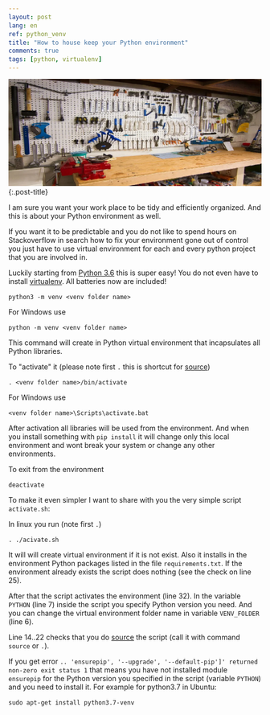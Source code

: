 ```yaml
---
layout: post
lang: en
ref: python_venv
title: "How to house keep your Python environment"
comments: true
tags: [python, virtualenv]
---
```

![](/images/workenv.png){:.post-title}

I am sure you want your work place to be tidy and efficiently organized.
And this is about your Python environment as well. 

If you want it to be predictable and you do not like to spend hours on Stackoverflow in search how 
to fix your environment gone out of control you just have to use virtual environment for each and 
every python project that you are involved in.

Luckily starting from [Python 3.6](https://docs.python.org/3.6/library/venv.html) this is super easy! 
You do not even have to install [virtualenv](https://virtualenv.pypa.io/en/latest/). 
All batteries now are included!

    python3 -m venv <venv folder name>
    
For Windows use

    python -m venv <venv folder name>
    
This command will create in <venv folder name> Python virtual environment that incapsulates all 
Python libraries.

To "activate" it (please note first `.` this is shortcut for [source](https://superuser.com/questions/176783/what-is-the-difference-between-executing-a-bash-script-vs-sourcing-it))
    
    . <venv folder name>/bin/activate 
    
For Windows use

    <venv folder name>\Scripts\activate.bat

After activation all libraries will be used from the environment. And when you install something with
`pip install` it will change only this local environment and wont break your system or change any other
environments.        
    
To exit from the environment

    deactivate    
    
To make it even simpler I want to share with you the very simple script `activate.sh`:

<script src="https://gist.github.com/andgineer/345eac0abb9149c165b64bf0d9c8694e.js"></script>

In linux you run (note first `.`)

    . ./acivate.sh
    
It will will create virtual environment if it is not exist. Also it installs in the environment 
Python packages listed in the file `requirements.txt`. If the environment already exists the script
does nothing (see the check on line 25).
  
After that the script activates the environment (line 32).
In the variable `PYTHON` (line 7) inside the script you specify Python version you need. And you can change the 
virtual environment folder name in variable `VENV_FOLDER` (line 6).

Line 14..22 checks that you do [source](https://superuser.com/questions/176783/what-is-the-difference-between-executing-a-bash-script-vs-sourcing-it) the script (call it with command `source` or `.`).

If you get error `.. 'ensurepip', '--upgrade', '--default-pip']' returned non-zero exit status 1` 
that means you have not installed module `ensurepip` for the Python version you specified in the
script (variable `PYTHON`) and you need to install it. For example for python3.7 in Ubuntu:

    sudo apt-get install python3.7-venv
